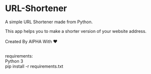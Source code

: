 # URL-Shortener
A simple URL Shortener made from Python.

This app helps you to make a shorter version of your website address.<br><br>
Created By AlPHA With ❤️<br><br>


requirements:<br>
Python 3<br>
pip install -r requirements.txt
